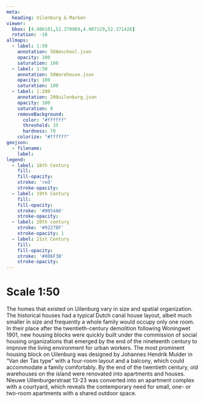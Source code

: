 ```yaml
---
meta:
  heading: Uilenburg & Marken
viewer:
  bbox: [4.906101,52.370969,4.907129,52.371426]
  rotation: -10
allmaps:
  - label: 1:50
    annotation: 50Amschool.json
    opacity: 100
    saturation: 100
  - label: 1:50
    annotation: 50Warehouse.json
    opacity: 100
    saturation: 100
  - label: 1:200
    annotation: 200uilenburg.json
    opacity: 100
    saturation: 0
    removeBackground:
      color: "#ffffff"
      threshold: 35
      hardness: 70
    colorize: "#ffffff"
geojson:
  - filename:
    label: 
legend:
  - label: 16th Century
    fill:
    fill-opacity:
    stroke: 'red'
    stroke-opacity:
  - label: 19th Century
    fill:
    fill-opacity:
    stroke: '#0054A6'
    stroke-opacity:
  - label: 20th century
    stroke: '#92278F'
    stroke-opacity: 1
  - label: 21st Century
    fill:
    fill-opacity:
    stroke: '#006F3B'
    stroke-opacity:
---
```

# Scale 1:50

The homes that existed on Uilenburg vary in size and spatial organization. The historical houses had a typical Dutch canal house layout, albeit much smaller in size and frequently a whole family would occupy only one room. In their place after the twentieth-century demolition following Woningwet 1901, new housing blocks were quickly built under the commission of social housing organizations that emerged by the end of the nineteenth century to improve the living environment for urban workers. The most prominent housing block on Uilenburg was designed by Johannes Hendrik Mulder in “Van der Tas type” with a four-room layout and a balcony, which could accommodate a family comfortably. By the end of the twentieth century, old warehouses on the island were renovated into apartments and houses. Nieuwe Uilenburgerstraat 13-23 was converted into an apartment complex with a courtyard, which reveals the contemporary need for small, one- or two-room apartments with a shared outdoor space. 